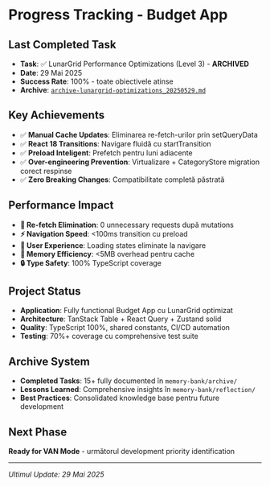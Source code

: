 # Progress Tracking - Budget App

## Last Completed Task
- **Task**: ✅ LunarGrid Performance Optimizations (Level 3) - **ARCHIVED**
- **Date**: 29 Mai 2025
- **Success Rate**: 100% - toate obiectivele atinse
- **Archive**: [`archive-lunargrid-optimizations_20250529.md`](archive/archive-lunargrid-optimizations_20250529.md)

## Key Achievements
- ✅ **Manual Cache Updates**: Eliminarea re-fetch-urilor prin setQueryData
- ✅ **React 18 Transitions**: Navigare fluidă cu startTransition  
- ✅ **Preload Inteligent**: Prefetch pentru luni adiacente
- ✅ **Over-engineering Prevention**: Virtualizare + CategoryStore migration corect respinse
- ✅ **Zero Breaking Changes**: Compatibilitate completă păstrată

## Performance Impact
- **🚀 Re-fetch Elimination**: 0 unnecessary requests după mutations
- **⚡ Navigation Speed**: <100ms transition cu preload
- **🎯 User Experience**: Loading states eliminate la navigare
- **💾 Memory Efficiency**: <5MB overhead pentru cache
- **🔒 Type Safety**: 100% TypeScript coverage

## Project Status
- **Application**: Fully functional Budget App cu LunarGrid optimizat
- **Architecture**: TanStack Table + React Query + Zustand solid
- **Quality**: TypeScript 100%, shared constants, CI/CD automation
- **Testing**: 70%+ coverage cu comprehensive test suite

## Archive System
- **Completed Tasks**: 15+ fully documented în `memory-bank/archive/`
- **Lessons Learned**: Comprehensive insights în `memory-bank/reflection/`
- **Best Practices**: Consolidated knowledge base pentru future development

## Next Phase
**Ready for VAN Mode** - următorul development priority identification

---

*Ultimul Update: 29 Mai 2025*
